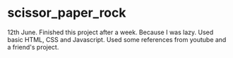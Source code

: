 # scissor_paper_rock
12th June.
  Finished this project after a week. 
  Because I was lazy.
  Used basic HTML, CSS and Javascript.
  Used some references from youtube and a friend's project.
